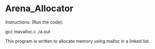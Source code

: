 # Arena_Allocator 

Instructions: (Run the code):

gcc mavalloc.c
./a.out

This program is written to allocate memory using malloc in a linked list. <br />


